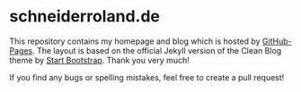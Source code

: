 # schneiderroland.de

This repository contains my homepage and blog which is hosted by [GitHub-Pages](https://pages.github.com/). The layout
is based on the official Jekyll version of the Clean Blog theme by [Start Bootstrap](http://startbootstrap.com/). Thank
you very much!

If you find any bugs or spelling mistakes, feel free to create a pull request! 